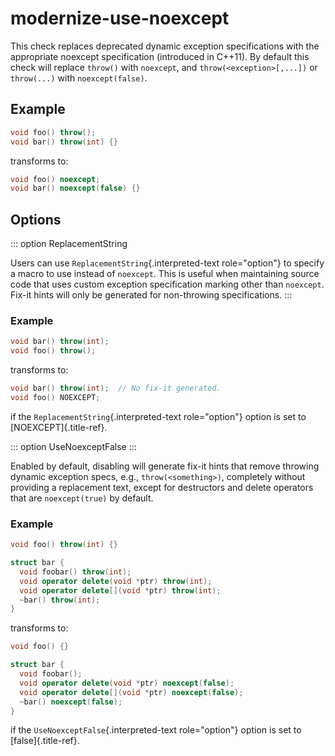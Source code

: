 # modernize-use-noexcept

This check replaces deprecated dynamic exception specifications with the
appropriate noexcept specification (introduced in C++11). By default
this check will replace `throw()` with `noexcept`, and
`throw(<exception>[,...])` or `throw(...)` with `noexcept(false)`.

## Example

```c++
void foo() throw();
void bar() throw(int) {}
```

transforms to:

```c++
void foo() noexcept;
void bar() noexcept(false) {}
```

## Options

::: option
ReplacementString

Users can use `ReplacementString`{.interpreted-text role="option"} to
specify a macro to use instead of `noexcept`. This is useful when
maintaining source code that uses custom exception specification marking
other than `noexcept`. Fix-it hints will only be generated for
non-throwing specifications.
:::

### Example

```c++
void bar() throw(int);
void foo() throw();
```

transforms to:

```c++
void bar() throw(int);  // No fix-it generated.
void foo() NOEXCEPT;
```

if the `ReplacementString`{.interpreted-text role="option"} option is
set to [NOEXCEPT]{.title-ref}.

::: option
UseNoexceptFalse
:::

Enabled by default, disabling will generate fix-it hints that remove
throwing dynamic exception specs, e.g., `throw(<something>)`, completely
without providing a replacement text, except for destructors and delete
operators that are `noexcept(true)` by default.

### Example

```c++
void foo() throw(int) {}

struct bar {
  void foobar() throw(int);
  void operator delete(void *ptr) throw(int);
  void operator delete[](void *ptr) throw(int);
  ~bar() throw(int);
}
```

transforms to:

```c++
void foo() {}

struct bar {
  void foobar();
  void operator delete(void *ptr) noexcept(false);
  void operator delete[](void *ptr) noexcept(false);
  ~bar() noexcept(false);
}
```

if the `UseNoexceptFalse`{.interpreted-text role="option"} option is set
to [false]{.title-ref}.
